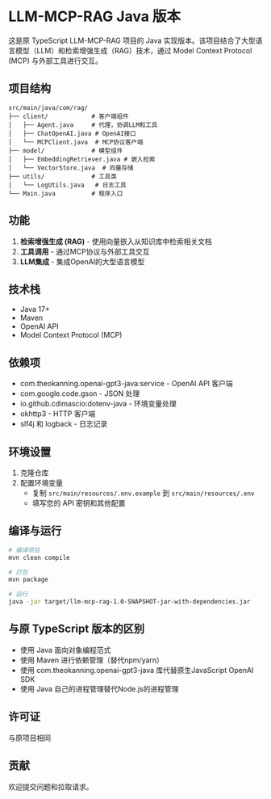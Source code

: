 # LLM-MCP-RAG Java 版本

这是原 TypeScript LLM-MCP-RAG 项目的 Java 实现版本。该项目结合了大型语言模型（LLM）和检索增强生成（RAG）技术，通过 Model Context Protocol (MCP) 与外部工具进行交互。

## 项目结构

```
src/main/java/com/rag/
├── client/            # 客户端组件
│   ├── Agent.java     # 代理，协调LLM和工具
│   ├── ChatOpenAI.java # OpenAI接口
│   └── MCPClient.java  # MCP协议客户端
├── model/             # 模型组件
│   ├── EmbeddingRetriever.java # 嵌入检索
│   └── VectorStore.java  # 向量存储
├── utils/             # 工具类
│   └── LogUtils.java   # 日志工具
└── Main.java          # 程序入口
```

## 功能

1. **检索增强生成 (RAG)** - 使用向量嵌入从知识库中检索相关文档
2. **工具调用** - 通过MCP协议与外部工具交互
3. **LLM集成** - 集成OpenAI的大型语言模型

## 技术栈

- Java 17+
- Maven
- OpenAI API
- Model Context Protocol (MCP)

## 依赖项

- com.theokanning.openai-gpt3-java:service - OpenAI API 客户端
- com.google.code.gson - JSON 处理
- io.github.cdimascio:dotenv-java - 环境变量处理
- okhttp3 - HTTP 客户端
- slf4j 和 logback - 日志记录

## 环境设置

1. 克隆仓库
2. 配置环境变量
   - 复制 `src/main/resources/.env.example` 到 `src/main/resources/.env`
   - 填写您的 API 密钥和其他配置

## 编译与运行

```bash
# 编译项目
mvn clean compile

# 打包
mvn package

# 运行
java -jar target/llm-mcp-rag-1.0-SNAPSHOT-jar-with-dependencies.jar
```

## 与原 TypeScript 版本的区别

- 使用 Java 面向对象编程范式
- 使用 Maven 进行依赖管理（替代npm/yarn）
- 使用 com.theokanning.openai-gpt3-java 库代替原生JavaScript OpenAI SDK
- 使用 Java 自己的进程管理替代Node.js的进程管理

## 许可证

与原项目相同

## 贡献

欢迎提交问题和拉取请求。
